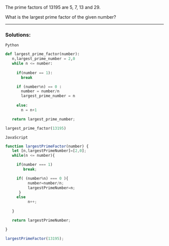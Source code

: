 The prime factors of 13195 are 5, 7, 13 and 29.

What is the largest prime factor of the given number?
___
### Solutions:

```Python```

```python
def largest_prime_factor(number):
   n,largest_prime_number = 2,0
   while n <= number:
     
     if(number == 1):
       break

     if (number%n) == 0 :
       number = number/n
       largest_prime_number = n
  
     else:
       n = n+1

   return largest_prime_number;

largest_prime_factor(13195)
 ```

```JavaScript```

```javascript
function largestPrimeFactor(number) {
   let [n,largestPrimeNumber]=[2,0];
   while(n <= number){

     if(number === 1)
        break;

     if( (number%n) === 0 ){
          number=number/n;
          largestPrimeNumber=n;
      }
     else
          n++;
          
   }

   return largestPrimeNumber;

}

largestPrimeFactor(13195);
```
